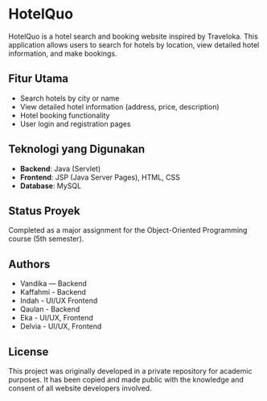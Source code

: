 # HotelQuo

HotelQuo is a hotel search and booking website inspired by Traveloka. This application allows users to search for hotels by location, view detailed hotel information, and make bookings.

## Fitur Utama
- Search hotels by city or name
- View detailed hotel information (address, price, description)
- Hotel booking functionality
- User login and registration pages

## Teknologi yang Digunakan
- **Backend**: Java (Servlet)
- **Frontend**: JSP (Java Server Pages), HTML, CSS
- **Database**: MySQL

## Status Proyek
Completed as a major assignment for the Object-Oriented Programming course (5th semester).

## Authors
- Vandika — Backend
- Kaffahmi - Backend
- Indah - UI/UX Frontend
- Qaulan - Backend
- Eka - UI/UX, Frontend
- Delvia - UI/UX, Frontend

## License
This project was originally developed in a private repository for academic purposes. It has been copied and made public with the knowledge and consent of all website developers involved.
